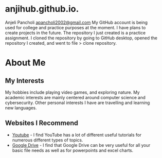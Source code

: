 # anjihub.github.io.
Anjeli Pancholi apancholi2002@gmail.com
My GitHub account is being used for college and practice purposes at the moment. I have plans to create projects in the future.
The repository I just created is a practice assignment.
I cloned the repository by going to GitHub desktop, opened the repository I created, and went to file > clone repository.

# About Me
## My Interests
My hobbies include playing video games, and exploring nature. My academic interests are mainly centered around computer science and cybersecurity. Other personal interests I have are travelling and learning new languages.
## Websites I Recommend
- [Youtube](www.youtube.com) - I find YouTube has a lot of different useful tutorials for numerous different types of topics.
- [Google Drive](drive.google.com) - I find that Google Drive can be very useful for all your basic file needs as well as for powerpoints and excel charts.